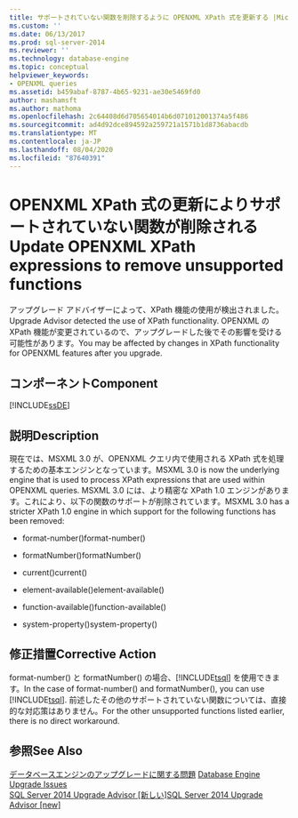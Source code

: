```yaml
---
title: サポートされていない関数を削除するように OPENXML XPath 式を更新する |Microsoft Docs
ms.custom: ''
ms.date: 06/13/2017
ms.prod: sql-server-2014
ms.reviewer: ''
ms.technology: database-engine
ms.topic: conceptual
helpviewer_keywords:
- OPENXML queries
ms.assetid: b459abaf-8787-4b65-9231-ae30e5469fd0
author: mashamsft
ms.author: mathoma
ms.openlocfilehash: 2c64408d6d705654014b6d071012001374a5f486
ms.sourcegitcommit: ad4d92dce894592a259721a1571b1d8736abacdb
ms.translationtype: MT
ms.contentlocale: ja-JP
ms.lasthandoff: 08/04/2020
ms.locfileid: "87640391"
---
```

# <a name="update-openxml-xpath-expressions-to-remove-unsupported-functions"></a><span data-ttu-id="8b71f-102">OPENXML XPath 式の更新によりサポートされていない関数が削除される</span><span class="sxs-lookup"><span data-stu-id="8b71f-102">Update OPENXML XPath expressions to remove unsupported functions</span></span>
  <span data-ttu-id="8b71f-103">アップグレード アドバイザーによって、XPath 機能の使用が検出されました。</span><span class="sxs-lookup"><span data-stu-id="8b71f-103">Upgrade Advisor detected the use of XPath functionality.</span></span> <span data-ttu-id="8b71f-104">OPENXML の XPath 機能が変更されているので、アップグレードした後でその影響を受ける可能性があります。</span><span class="sxs-lookup"><span data-stu-id="8b71f-104">You may be affected by changes in XPath functionality for OPENXML features after you upgrade.</span></span>  
  
## <a name="component"></a><span data-ttu-id="8b71f-105">コンポーネント</span><span class="sxs-lookup"><span data-stu-id="8b71f-105">Component</span></span>  
 [!INCLUDE[ssDE](../../includes/ssde-md.md)]  
  
## <a name="description"></a><span data-ttu-id="8b71f-106">説明</span><span class="sxs-lookup"><span data-stu-id="8b71f-106">Description</span></span>  
 <span data-ttu-id="8b71f-107">現在では、MSXML 3.0 が、OPENXML クエリ内で使用される XPath 式を処理するための基本エンジンとなっています。</span><span class="sxs-lookup"><span data-stu-id="8b71f-107">MSXML 3.0 is now the underlying engine that is used to process XPath expressions that are used within OPENXML queries.</span></span> <span data-ttu-id="8b71f-108">MSXML 3.0 には、より精密な XPath 1.0 エンジンがあります。これにより、以下の関数のサポートが削除されています。</span><span class="sxs-lookup"><span data-stu-id="8b71f-108">MSXML 3.0 has a stricter XPath 1.0 engine in which support for the following functions has been removed:</span></span>  
  
-   <span data-ttu-id="8b71f-109">format-number()</span><span class="sxs-lookup"><span data-stu-id="8b71f-109">format-number()</span></span>  
  
-   <span data-ttu-id="8b71f-110">formatNumber()</span><span class="sxs-lookup"><span data-stu-id="8b71f-110">formatNumber()</span></span>  
  
-   <span data-ttu-id="8b71f-111">current()</span><span class="sxs-lookup"><span data-stu-id="8b71f-111">current()</span></span>  
  
-   <span data-ttu-id="8b71f-112">element-available()</span><span class="sxs-lookup"><span data-stu-id="8b71f-112">element-available()</span></span>  
  
-   <span data-ttu-id="8b71f-113">function-available()</span><span class="sxs-lookup"><span data-stu-id="8b71f-113">function-available()</span></span>  
  
-   <span data-ttu-id="8b71f-114">system-property()</span><span class="sxs-lookup"><span data-stu-id="8b71f-114">system-property()</span></span>  
  
## <a name="corrective-action"></a><span data-ttu-id="8b71f-115">修正措置</span><span class="sxs-lookup"><span data-stu-id="8b71f-115">Corrective Action</span></span>  
 <span data-ttu-id="8b71f-116">format-number() と formatNumber() の場合、[!INCLUDE[tsql](../../includes/tsql-md.md)] を使用できます。</span><span class="sxs-lookup"><span data-stu-id="8b71f-116">In the case of format-number() and formatNumber(), you can use [!INCLUDE[tsql](../../includes/tsql-md.md)].</span></span> <span data-ttu-id="8b71f-117">前述したその他のサポートされていない関数については、直接的な対応策はありません。</span><span class="sxs-lookup"><span data-stu-id="8b71f-117">For the other unsupported functions listed earlier, there is no direct workaround.</span></span>  
  
## <a name="see-also"></a><span data-ttu-id="8b71f-118">参照</span><span class="sxs-lookup"><span data-stu-id="8b71f-118">See Also</span></span>  
 <span data-ttu-id="8b71f-119">[データベースエンジンのアップグレードに関する問題](../../../2014/sql-server/install/database-engine-upgrade-issues.md) </span><span class="sxs-lookup"><span data-stu-id="8b71f-119">[Database Engine Upgrade Issues](../../../2014/sql-server/install/database-engine-upgrade-issues.md) </span></span>  
 [<span data-ttu-id="8b71f-120">SQL Server 2014 Upgrade Advisor &#91;新しい&#93;</span><span class="sxs-lookup"><span data-stu-id="8b71f-120">SQL Server 2014 Upgrade Advisor &#91;new&#93;</span></span>](sql-server-2014-upgrade-advisor.md)  
  
  
